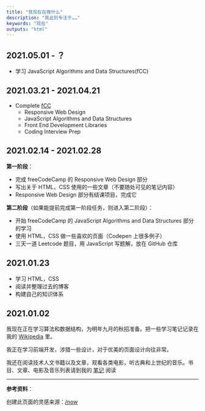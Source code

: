 ```yaml
---
title: "我现在在做什么"
description: "我此刻专注于……"
keywords: "现在"
outputs: "html"
---
```


## 2021.05.01 - ？

- 学习 JavaScript Algorithms and Data Structures(fCC)

## 2021.03.21 - 2021.04.21

- Complete [fCC](https://www.freecodecamp.org/learn)
  - Responsive Web Design
  - JavaScript Algorithms and Data Structures
  - Front End Development Libraries
  - Coding Interview Prep

## 2021.02.14 - 2021.02.28

**第一阶段**：

- 完成 freeCodeCamp 的 Responsive Web Design 部分
- 写出关于 HTML，CSS 使用的一些文章（不要随处可见的笔记内容）
- Responsive Web Design 部分有结课项目，完成它

**第二阶段**（如果能提前完成第一阶段任务，则进入第二阶段）：

- 开始 freeCodeCamp 的 JavaScript Algorithms and Data Structures 部分的学习
- 使用 HTML，CSS 做一些喜欢的页面（Codepen 上很多例子）
- 三天一道 Leetcode 题目，用 JavaScript 写题解，放在 GitHub 仓库

## 2021.01.23

- 学习 HTML，CSS
- 阅读并整理过去的博客
- 构建自己的知识体系

## 2021.01.02

我现在正在学习算法和数据结构，为明年九月的秋招准备。把一些学习笔记记录在我的 [Wikipedia](https://wiki.yidajiabei.xyz/ads) 里。

我正在学习前端开发，涉猎一些设计，对于优美的页面设计向往非常。

我还在阅读技术人文书籍以及文章，观看各类电影，听古典和上世纪的音乐。书目、文章、电影及音乐列表请到我的 [笔记](https://note.yidajiabei.xyz) 阅读

---

**参考资料**：

创建此页面的灵感来源：[/now](https://nownownow.com/about)
